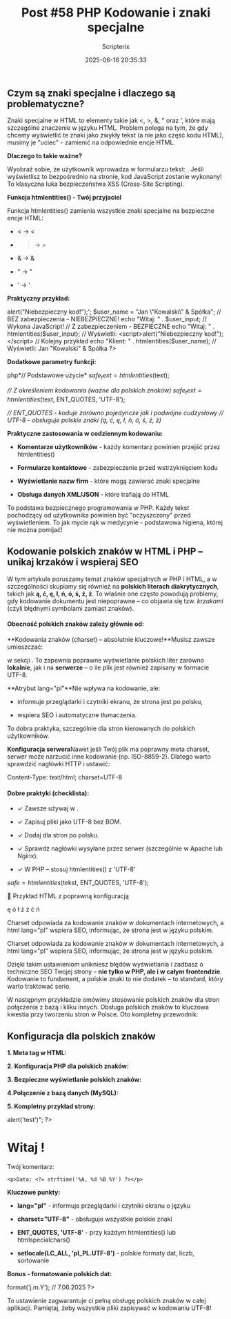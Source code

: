﻿---
title: "Post #58 PHP Kodowanie i znaki specjalne"
date: 2025-06-16 20:35:33
author: Scripterix
slug: post-58-php-kodowanie-i-znaki-specjalne
post_id: 1166
categories:
  - "Coding Corner"
tags:
  - "php"
  - "znaki specjalne"
original_url: "https://opengateweb.com/posts/post-58-php-kodowanie-i-znaki-specjalne/"
---

## **Czym są znaki specjalne i dlaczego są problematyczne?**

Znaki specjalne w HTML to elementy takie jak <, >, &, " oraz ', które mają szczególne znaczenie w języku HTML. Problem polega na tym, że gdy chcemy wyświetlić te znaki jako zwykły tekst (a nie jako część kodu HTML), musimy je "uciec" - zamienić na odpowiednie encje HTML.

**Dlaczego to takie ważne?**

Wyobraź sobie, że użytkownik wprowadza w formularzu tekst: <script>alert('Hack!');</script>. Jeśli wyświetlisz to bezpośrednio na stronie, kod JavaScript zostanie wykonany! To klasyczna luka bezpieczeństwa XSS (Cross-Site Scripting).

**Funkcja htmlentities() - Twój przyjaciel**

Funkcja htmlentities() zamienia wszystkie znaki specjalne na bezpieczne encje HTML:

- < → &lt;

- > → &gt;

- & → &amp;

- " → &quot;

- ' → &#039;

**Praktyczny przykład:**

<?php
// Symulujemy dane od użytkownika (np. z formularza)
$user_input = '<script>alert("Niebezpieczny kod!");</script>';
$user_name = "Jan \"Kowalski\" & Spółka";

// BEZ zabezpieczenia - NIEBEZPIECZNE!
echo "Witaj: " . $user_input; // Wykona JavaScript!

// Z zabezpieczeniem - BEZPIECZNE
echo "Witaj: " . htmlentities($user_input);
// Wyświetli: &lt;script&gt;alert(&quot;Niebezpieczny kod!&quot;);&lt;/script&gt;

// Kolejny przykład
echo "Klient: " . htmlentities($user_name);
// Wyświetli: Jan &quot;Kowalski&quot; &amp; Spółka
?>

**Dodatkowe parametry funkcji:**

php*// Podstawowe użycie*
$safe_text = htmlentities($text);

*// Z określeniem kodowania (ważne dla polskich znaków)*
$safe_text = htmlentities($text, ENT_QUOTES, 'UTF-8');

*// ENT_QUOTES - koduje zarówno pojedyncze jak i podwójne cudzysłowy*
*// UTF-8 - obsługuje polskie znaki (ą, ć, ę, ł, ń, ó, ś, ź, ż)*

**Praktyczne zastosowania w codziennym kodowaniu:**

- **Komentarze użytkowników** - każdy komentarz powinien przejść przez htmlentities()

- **Formularze kontaktowe** - zabezpieczenie przed wstrzyknięciem kodu

- **Wyświetlanie nazw firm** - które mogą zawierać znaki specjalne

- **Obsługa danych XML/JSON** - które trafiają do HTML

To podstawa bezpiecznego programowania w PHP. Każdy tekst pochodzący od użytkownika powinien być "oczyszczony" przed wyświetleniem. To jak mycie rąk w medycynie - podstawowa higiena, której nie można pomijać!

## Kodowanie polskich znaków w HTML i PHP – unikaj krzaków i wspieraj SEO

W tym artykule poruszamy temat znaków specjalnych w PHP i HTML, a w szczególności skupiamy się również na **polskich literach diakrytycznych**, takich jak **ą, ć, ę, ł, ń, ó, ś, ź, ż**. To właśnie one często powodują problemy, gdy kodowanie dokumentu jest niepoprawne – co objawia się tzw. *krzakami* (czyli błędnymi symbolami zamiast znaków).

#### Obecność polskich znaków zależy głównie od:

**Kodowania znaków (charset) – absolutnie kluczowe!**Musisz zawsze umieszczać:

<meta charset="UTF-8">

w sekcji <head>. To zapewnia poprawne wyświetlanie polskich liter zarówno **lokalnie**, jak i na **serwerze** – o ile plik jest również zapisany w formacie UTF-8.

**Atrybut lang="pl"**Nie wpływa na kodowanie, ale:

- informuje przeglądarki i czytniki ekranu, że strona jest po polsku,

- wspiera SEO i automatyczne tłumaczenia.

To dobra praktyka, szczególnie dla stron kierowanych do polskich użytkowników.

**Konfiguracja serwera**Nawet jeśli Twój plik ma poprawny meta charset, serwer może narzucić inne kodowanie (np. ISO-8859-2). Dlatego warto sprawdzić nagłówki HTTP i ustawić:

Content-Type: text/html; charset=UTF-8

#### Dobre praktyki (checklista):

- ✓ Zawsze używaj <meta charset="UTF-8"> w <head>.

- ✓ Zapisuj pliki jako UTF-8 bez BOM.

- ✓ Dodaj <html lang="pl"> dla stron po polsku.

- ✓ Sprawdź nagłówki wysyłane przez serwer (szczególnie w Apache lub Nginx).

- ✓ W PHP – stosuj htmlentities() z 'UTF-8'

$safe = htmlentities($tekst, ENT_QUOTES, 'UTF-8');

🧪 Przykład HTML z poprawną konfiguracją

<!DOCTYPE html>
<html lang="pl">
<head>
  <meta charset="UTF-8">
  <meta name="viewport" content="width=device-width, initial-scale=1.0">
  <title>Document Lang i Charset ę ą ł ó Ź</title>
</head>
<body>
  <p>ę ó ł ż ź ć ń</p>
  <p>Charset odpowiada za kodowanie znaków w dokumentach internetowych, a html lang="pl" wspiera SEO, informując, że strona jest w języku polskim.</p>
</body>
</html>

Charset odpowiada za kodowanie znaków w dokumentach internetowych, a html lang="pl" wspiera SEO, informując, że strona jest w języku polskim.

Dzięki takim ustawieniom unikniesz błędów wyświetlania i zadbasz o techniczne SEO Twojej strony – **nie tylko w PHP, ale i w całym frontendzie**. Kodowanie to fundament, a polskie znaki to nie dodatek – to standard, który warto traktować serio.

W następnym przykładzie omówimy stosowanie polskich znaków dla stron połączenia z bazą i kliku innych. Obsługa polskich znaków to kluczowa kwestia przy tworzeniu stron w Polsce. Oto kompletny przewodnik:

## Konfiguracja dla polskich znaków

**1. Meta tag w HTML:**

<!DOCTYPE html>
<html lang="pl">
<head>
    <meta charset="UTF-8">
    <meta name="viewport" content="width=device-width, initial-scale=1.0">
    <title>Moja strona</title>
</head>

**2. Konfiguracja PHP dla polskich znaków:**

<?php
// Na początku pliku PHP - ustawienie kodowania
header('Content-Type: text/html; charset=UTF-8');

// Ustawienie locale dla polskich formatów dat, liczb itp.
setlocale(LC_ALL, 'pl_PL.UTF-8');

// Alternatywnie (jeśli powyższe nie działa):
setlocale(LC_ALL, 'Polish_Poland.1250');
?>

**3. Bezpieczne wyświetlanie polskich znaków:**

<?php8
// Tekst z polskimi znakami
$tekst = "Witaj Jaś! To jest test: ąćęłńóśźż & \"cudzysłowy\"";

// PRAWIDŁOWE użycie htmlentities z UTF-8
$bezpieczny_tekst = htmlentities($tekst, ENT_QUOTES, 'UTF-8');
echo $bezpieczny_tekst;

// Lub użyj htmlspecialchars (lżejsza alternatywa)
$bezpieczny_tekst2 = htmlspecialchars($tekst, ENT_QUOTES, 'UTF-8');
echo $bezpieczny_tekst2;
?>

**4.Połączenie z bazą danych (MySQL):**

<?php
// Przy połączeniu z bazą danych
$pdo = new PDO('mysql:host=localhost;dbname=mojabaza;charset=utf8mb4', 
               $username, $password);

// Lub dla starszych wersji:
mysqli_set_charset($connection, "utf8");
?>

**5. Kompletny przykład strony:**

<?php
header('Content-Type: text/html; charset=UTF-8');
setlocale(LC_ALL, 'pl_PL.UTF-8');

$nazwa_uzytkownika = "Jaś Kowalski";
$komentarz = "Świetna strona! Mam pytanie: <skrypt>alert('test')</skrypt>";
?>
<!DOCTYPE html>
<html lang="pl">
<head>
    <meta charset="UTF-8">
    <meta name="viewport" content="width=device-width, initial-scale=1.0">
    <title>Test polskich znaków</title>
</head>
<body>
    <h1>Witaj <?= htmlspecialchars($nazwa_uzytkownika, ENT_QUOTES, 'UTF-8') ?>!</h1>
    <p>Twój komentarz: <?= htmlspecialchars($komentarz, ENT_QUOTES, 'UTF-8') ?></p>
    
    <p>Data: <?= strftime('%A, %d %B %Y') ?></p>
</body>
</html>

**Kluczowe punkty:**

- **lang="pl"** - informuje przeglądarki i czytniki ekranu o języku

- **charset="UTF-8"** - obsługuje wszystkie polskie znaki

- **ENT_QUOTES, 'UTF-8'** - przy każdym htmlentities() lub htmlspecialchars()

- **setlocale(LC_ALL, 'pl_PL.UTF-8')** - polskie formaty dat, liczb, sortowanie

**Bonus - formatowanie polskich dat:**

<?php
setlocale(LC_ALL, 'pl_PL.UTF-8');

echo strftime('%A, %d %B %Y'); // Poniedziałek, 07 czerwca 2025
echo date('j F Y'); // 7 June 2025 (angielski)

// Polska data z DateTime
$data = new DateTime();
echo $data->format('j.m.Y'); // 7.06.2025
?>

To ustawienie zagwarantuje ci pełną obsługę polskich znaków w całej aplikacji. Pamiętaj, żeby wszystkie pliki zapisywać w kodowaniu UTF-8!
